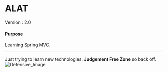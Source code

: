 # ALAT

Version : 2.0

#### Purpose
Learning Spring MVC.

---

Just trying to learn new technologies. **Judgement Free Zone** so back off.
![Defensive_Image](https://media.giphy.com/media/1Ygkk70ho1h6YrK6oC/giphy.gif "Angry Kitty")
